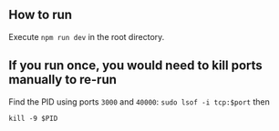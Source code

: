 ## How to run

Execute `npm run dev` in the root directory.

## If you run once, you would need to kill ports manually to re-run

Find the PID using ports `3000` and `40000`:
`sudo lsof -i tcp:$port`
then

`kill -9 $PID`
